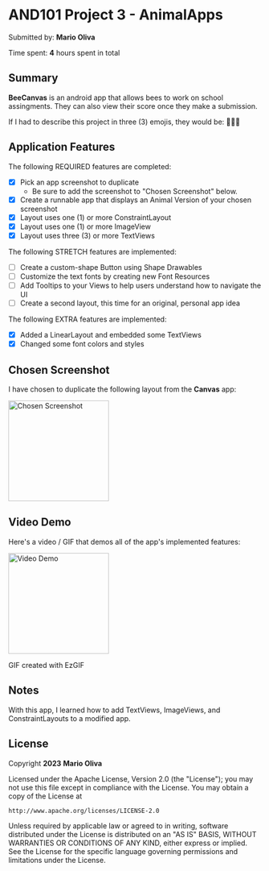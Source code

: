 <!-- (This is a comment) INSTRUCTIONS: Go through this page and fill out any **bolded** entries with their correct values.-->

# AND101 Project 3 - AnimalApps

Submitted by: **Mario Oliva**

Time spent: **4** hours spent in total

## Summary

**BeeCanvas** is an android app that allows bees to work on school assingments. They can also view their score once they make a submission.

If I had to describe this project in three (3) emojis, they would be: 🐝👏😎
## Application Features

<!-- (This is a comment) Please be sure to change the [ ] to [x] for any features you completed.  If a feature is not checked [x], you might miss the points for that item! -->

The following REQUIRED features are completed:

- [x] Pick an app screenshot to duplicate
  - Be sure to add the screenshot to "Chosen Screenshot" below.
- [x] Create a runnable app that displays an Animal Version of your chosen screenshot
- [x] Layout uses one (1) or more ConstraintLayout
- [x] Layout uses one (1) or more ImageView
- [x] Layout uses three (3) or more TextViews

The following STRETCH features are implemented:

- [ ] Create a custom-shape Button using Shape Drawables
- [ ] Customize the text fonts by creating new Font Resources
- [ ] Add Tooltips to your Views to help users understand how to navigate the UI
- [ ] Create a second layout, this time for an original, personal app idea

The following EXTRA features are implemented:

- [x] Added a LinearLayout and embedded some TextViews
- [x] Changed some font colors and styles

## Chosen Screenshot

I have chosen to duplicate the following layout from the **Canvas** app:

<img src='https://i.imgur.com/5IEyhnu.png' title='Chosen Screenshot' width='200px' alt='Chosen Screenshot' />

## Video Demo

Here's a video / GIF that demos all of the app's implemented features:

<img src='https://im5.ezgif.com/tmp/ezgif-5-1339567ff1.gif' title='Video Demo' width='200px' alt='Video Demo' />

GIF created with EzGIF

<!-- Recommended tools:
- [Kap](https://getkap.co/) for macOS
- [ScreenToGif](https://www.screentogif.com/) for Windows
- [peek](https://github.com/phw/peek) for Linux. -->

## Notes

With this app, I learned how to add TextViews, ImageViews, and ConstraintLayouts to a modified app.

## License

Copyright **2023** **Mario Oliva**

Licensed under the Apache License, Version 2.0 (the "License");
you may not use this file except in compliance with the License.
You may obtain a copy of the License at

    http://www.apache.org/licenses/LICENSE-2.0

Unless required by applicable law or agreed to in writing, software
distributed under the License is distributed on an "AS IS" BASIS,
WITHOUT WARRANTIES OR CONDITIONS OF ANY KIND, either express or implied.
See the License for the specific language governing permissions and
limitations under the License.
